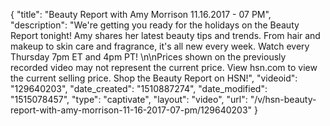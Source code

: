 {
    "title": "Beauty Report with Amy Morrison 11.16.2017 - 07 PM",
    "description": "We're getting you ready for the holidays on the Beauty Report tonight! Amy shares her latest beauty tips and trends. From hair and makeup to skin care and fragrance, it's all new every week. Watch every Thursday 7pm ET and 4pm PT! \n\nPrices shown on the previously recorded video may not represent the current price.  View hsn.com to view the current selling price. Shop the Beauty Report on HSN!",
    "videoid": "129640203",
    "date_created": "1510887274",
    "date_modified": "1515078457",
    "type": "captivate",
    "layout": "video",
    "url": "\/v\/hsn-beauty-report-with-amy-morrison-11-16-2017-07-pm\/129640203"
}